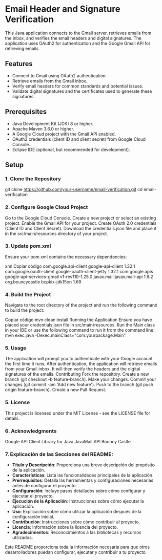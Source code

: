 # Email Header and Signature Verification

This Java application connects to the Gmail server, retrieves emails from the inbox, and verifies the email headers and digital signatures. The application uses OAuth2 for authentication and the Google Gmail API for retrieving emails.

## Features

- Connect to Gmail using OAuth2 authentication.
- Retrieve emails from the Gmail inbox.
- Verify email headers for common standards and potential issues.
- Validate digital signatures and the certificates used to generate these signatures.

## Prerequisites

- Java Development Kit (JDK) 8 or higher.
- Apache Maven 3.6.0 or higher.
- A Google Cloud project with the Gmail API enabled.
- OAuth2 credentials (client ID and client secret) from Google Cloud Console.
- Eclipse IDE (optional, but recommended for development).

## Setup

### 1. Clone the Repository
git clone https://github.com/your-username/email-verification.git
cd email-verification

### 2. Configure Google Cloud Project
Go to the Google Cloud Console.
Create a new project or select an existing project.
Enable the Gmail API for your project.
Create OAuth 2.0 credentials (Client ID and Client Secret).
Download the credentials.json file and place it in the src/main/resources directory of your project.

### 3. Update pom.xml
Ensure your pom.xml contains the necessary dependencies:

xml
Copiar código
<dependencies>
    <dependency>
        <groupId>com.google.api-client</groupId>
        <artifactId>google-api-client</artifactId>
        <version>1.32.1</version>
    </dependency>
    <dependency>
        <groupId>com.google.oauth-client</groupId>
        <artifactId>google-oauth-client-jetty</artifactId>
        <version>1.32.1</version>
    </dependency>
    <dependency>
        <groupId>com.google.apis</groupId>
        <artifactId>google-api-services-gmail</artifactId>
        <version>v1-rev110-1.25.0</version>
    </dependency>
    <dependency>
        <groupId>javax.mail</groupId>
        <artifactId>javax.mail-api</artifactId>
        <version>1.6.2</version>
    </dependency>
    <dependency>
        <groupId>org.bouncycastle</groupId>
        <artifactId>bcpkix-jdk15on</artifactId>
        <version>1.69</version>
    </dependency>
</dependencies>

### 4. Build the Project
Navigate to the root directory of the project and run the following command to build the project:

Copiar código
mvn clean install
Running the Application
Ensure you have placed your credentials.json file in src/main/resources.
Run the Main class in your IDE or use the following command to run it from the command line:
mvn exec:java -Dexec.mainClass="com.yourpackage.Main"

### 5. Usage
The application will prompt you to authenticate with your Google account the first time it runs.
After authentication, the application will retrieve emails from your Gmail inbox.
It will then verify the headers and the digital signatures of the emails.
Contributing
Fork the repository.
Create a new branch (git checkout -b feature-branch).
Make your changes.
Commit your changes (git commit -am 'Add new feature').
Push to the branch (git push origin feature-branch).
Create a new Pull Request.

### 5. License
This project is licensed under the MIT License - see the LICENSE file for details.

### 6. Acknowledgments
Google API Client Library for Java
JavaMail API
Bouncy Castle


### 7. Explicación de las Secciones del README:

- **Título y Descripción**: Proporciona una breve descripción del propósito de la aplicación.
- **Características**: Lista las funcionalidades principales de la aplicación.
- **Prerrequisitos**: Detalla las herramientas y configuraciones necesarias antes de configurar el proyecto.
- **Configuración**: Incluye pasos detallados sobre cómo configurar y ejecutar el proyecto.
- **Ejecución de la Aplicación**: Instrucciones sobre cómo ejecutar la aplicación.
- **Uso**: Explicación sobre cómo utilizar la aplicación después de la configuración inicial.
- **Contribución**: Instrucciones sobre cómo contribuir al proyecto.
- **Licencia**: Información sobre la licencia del proyecto.
- **Agradecimientos**: Reconocimientos a las bibliotecas y recursos utilizados.

Este README proporciona toda la información necesaria para que otros desarrolladores puedan configurar, ejecutar y contribuir a tu proyecto.

